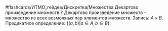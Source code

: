 #flashcards/ИТМО_гейдев/Дискретка/Множества
Декартово произведение множеств
?
Декартово произведение множеств - множество из всех возможных пар элементов множеств.
Запись: $A \times B$.
Предикатное определение: $\{(a,b)|a \in A, b \in B\}$.
